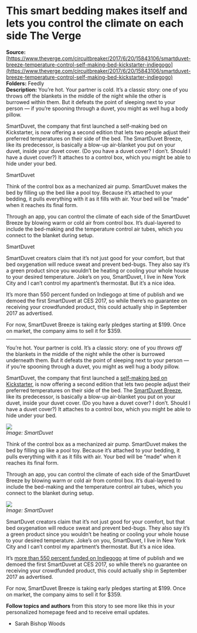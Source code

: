 # This smart bedding makes itself and lets you control the climate on each side The Verge

**Source:** [https://www.theverge.com/circuitbreaker/2017/6/20/15843106/smartduvet-breeze-temperature-control-self-making-bed-kickstarter-indiegogo](https://www.theverge.com/circuitbreaker/2017/6/20/15843106/smartduvet-breeze-temperature-control-self-making-bed-kickstarter-indiegogo)  
**Folders:** Feedly  
**Description:** You’re hot. Your partner is cold. It’s a classic story: one of you throws off the blankets in the middle of the night while the other is burrowed within them. But it defeats the point of sleeping next to your person — if you’re spooning through a duvet, you might as well hug a body pillow.

SmartDuvet, the company that first launched a self-making bed on Kickstarter, is now offering a second edition that lets two people adjust their preferred temperatures on their side of the bed. The SmartDuvet Breeze, like its predecessor, is basically a blow-up air-blanket you put on your duvet, inside your duvet cover. (Do you have a duvet cover? I don’t. Should I have a duvet cover?) It attaches to a control box, which you might be able to hide under your bed.

 SmartDuvet

Think of the control box as a mechanized air pump. SmartDuvet makes the bed by filling up the bed like a pool toy. Because it’s attached to your bedding, it pulls everything with it as it fills with air. Your bed will be “made” when it reaches its final form.

Through an app, you can control the climate of each side of the SmartDuvet Breeze by blowing warm or cold air from control box. It’s dual-layered to include the bed-making and the temperature control air tubes, which you connect to the blanket during setup.

 SmartDuvet

SmartDuvet creators claim that it’s not just good for your comfort, but that bed oxygenation will reduce sweat and prevent bed-bugs. They also say it’s a green product since you wouldn’t be heating or cooling your whole house to your desired temperature. Joke’s on you, SmartDuvet, I live in New York City and I can’t control my apartment’s thermostat. But it’s a nice idea.

It’s more than 550 percent funded on Indiegogo at time of publish and we demoed the first SmartDuvet at CES 2017, so while there’s no guarantee on receiving your crowdfunded product, this could actually ship in September 2017 as advertised.

For now, SmartDuvet Breeze is taking early pledges starting at $199. Once on market, the company aims to sell it for $359.


---

<div><div><p>You’re hot. Your partner is cold. It’s a classic story: one of you <em>throws off </em>the blankets in the middle of the night while the other is burrowed underneath them. But it defeats the point of sleeping next to your person — if you’re spooning through a duvet, you might as well hug a body pillow.</p></div><div><p>SmartDuvet, the company that first launched a <a href="https://www.kickstarter.com/projects/857840278/smartduvet-the-self-making-bed-is-here">self-making bed on Kickstarter</a>, is now offering a second edition that lets two people adjust their preferred temperatures on their side of the bed. The <a href="https://www.indiegogo.com/projects/smartduvet-breeze-dual-zone-temp-self-making-bed-home-innovation#/">SmartDuvet Breeze</a>, like its predecessor, is basically a blow-up air-blanket you put on your duvet, inside your duvet cover. (Do you have a duvet cover? I don’t. Should I have a duvet cover?) It attaches to a control box, which you might be able to hide under your bed.</p></div><div><div><div><div><div><div><a href="https://platform.theverge.com/wp-content/uploads/sites/2/chorus/uploads/chorus_asset/file/8720301/smartduvetbreeve1.png?quality=90&amp;strip=all&amp;crop=0,0,100,100"><img src="https://platform.theverge.com/wp-content/uploads/sites/2/chorus/uploads/chorus_asset/file/8720301/smartduvetbreeve1.png?quality=90&amp;strip=all&amp;crop=0%2C0%2C100%2C100&amp;w=1080"></a></div></div></div><div><cite>Image: SmartDuvet</cite></div></div></div></div><div><p>Think of the control box as a mechanized air pump. SmartDuvet makes the bed by filling up like a pool toy. Because it’s attached to your bedding, it pulls everything with it as it fills with air. Your bed will be “made” when it reaches its final form.</p></div><div><p>Through an app, you can control the climate of each side of the SmartDuvet Breeze by blowing warm or cold air from control box. It’s dual-layered to include the bed-making and the temperature control air tubes, which you connect to the blanket during setup.</p></div><div><div><div><div><div><div><a href="https://platform.theverge.com/wp-content/uploads/sites/2/chorus/uploads/chorus_asset/file/8720311/Screen_Shot_2017_06_20_at_5.00.25_PM.png?quality=90&amp;strip=all&amp;crop=0,0,100,100"><img src="https://platform.theverge.com/wp-content/uploads/sites/2/chorus/uploads/chorus_asset/file/8720311/Screen_Shot_2017_06_20_at_5.00.25_PM.png?quality=90&amp;strip=all&amp;crop=0%2C0%2C100%2C100&amp;w=1080"></a></div></div></div><div><cite>Image: SmartDuvet</cite></div></div></div></div><div><p>SmartDuvet creators claim that it’s not just good for your comfort, but that bed oxygenation will reduce sweat and prevent bed-bugs. They also say it’s a green product since you wouldn’t be heating or cooling your whole house to your desired temperature. Joke’s on you, SmartDuvet, I live in New York City and I can’t control my apartment’s thermostat. But it’s a nice idea.</p></div><div><p>It’s <a href="https://www.indiegogo.com/projects/smartduvet-breeze-dual-zone-temp-self-making-bed-home-innovation#/">more than 550 percent funded on Indiegogo</a> at time of publish and we demoed the first SmartDuvet at CES 2017, so while there’s no guarantee on receiving your crowdfunded product, this could actually ship in September 2017 as advertised.</p></div><div><p>For now, SmartDuvet Breeze is taking early pledges starting at $199. Once on market, the company aims to sell it for $359.</p></div><div><span><strong>Follow topics and authors</strong> from this story to see more like this in your personalized homepage feed and to receive email updates.</span><ul><li><span><span><span>Sarah Bishop Woods</span></span></span></li></ul></div></div>